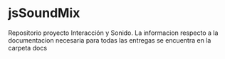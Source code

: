 jsSoundMix
==========

Repositorio proyecto Interacción y Sonido.
La informacion respecto a la documentacion necesaria para todas las entregas se encuentra en la carpeta docs